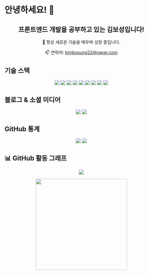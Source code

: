 # 안녕하세요! 👋

<h2 align="center">프론트엔드 개발을 공부하고 있는 김보성입니다!</h2>

<p align="center">
  🌱 항상 새로운 기술을 배우며 성장 중입니다.
</p>
<p align="center">
  📫 연락처: <a href="mailto:kimbosung22@naver.com">kimbosung22@naver.com</a>
</p>

## 기술 스택

<p align="center">
  <img src="https://img.shields.io/badge/Dart-0175C2?style=for-the-badge&logo=dart&logoColor=white"/>
  <img src="https://img.shields.io/badge/Flutter-02569B?style=for-the-badge&logo=flutter&logoColor=white"/>
  <img src="https://img.shields.io/badge/JavaScript-F7DF1E?style=for-the-badge&logo=javascript&logoColor=white"/>
  <img src="https://img.shields.io/badge/TypeScript-007ACC?style=for-the-badge&logo=typescript&logoColor=white"/>
  <img src="https://img.shields.io/badge/React-20232A?style=for-the-badge&logo=react&logoColor=61DAFB"/>
  <img src="https://img.shields.io/badge/React_Native-61DAFB?style=for-the-badge&logo=react&logoColor=white"/>
  <img src="https://img.shields.io/badge/Spring_Boot-F2F4F9?style=for-the-badge&logo=spring-boot&logoColor=white"/>
  <img src="https://img.shields.io/badge/Unity-000000?style=for-the-badge&logo=unity&logoColor=white"/>
  <img src="https://img.shields.io/badge/GameMaker_Studio-8DCA09?style=for-the-badge&logo=gamemaker-studio&logoColor=white"/>
</p>

## 블로그 & 소셜 미디어

<p align="center">
  <a href="https://bbosung.tistory.com/" target="_blank"><img src="https://img.shields.io/badge/-블로그-1DA1F2?style=for-the-badge"/></a>
  <a href="https://github.com/NangManBo" target="_blank"><img src="https://img.shields.io/badge/GitHub-181717?style=for-the-badge&logo=github&logoColor=white"/></a>
</p>

## GitHub 통계

<p align="center">
  <img src="https://github-readme-stats.vercel.app/api?username=NangManBo&show_icons=true&theme=radical"/>
  <img src="https://github-readme-stats.vercel.app/api/top-langs/?username=NangManBo&layout=compact&theme=radical"/>
</p>

## 📊 GitHub 활동 그래프

<p align="center">
  <img src="https://github-readme-activity-graph.cyclic.app/graph?username=NangManBo&theme=dracula"/>
</p>

<p align="center">
  <img src="https://media.giphy.com/media/Y4ak9Ki2GZCbJxAnJD/giphy.gif" width="300"/>
</p>
